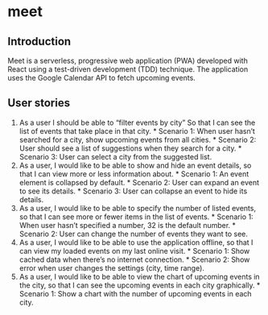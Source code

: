# meet

## Introduction
Meet is a serverless, progressive web application (PWA) developed with React using a test-driven development (TDD) technique. The application uses the Google Calendar API to fetch upcoming events.

## User stories

  1.  As a user I should be able to “filter events by city” So that I can see the list of events that take place in that city.
    * Scenario 1: When user hasn’t searched for a city, show upcoming events from all cities.
    * Scenario 2: User should see a list of suggestions when they search for a city.
    * Scenario 3: User can select a city from the suggested list.
  2.  As a user, I would like to be able to show and hide an event details, so that I can view more or less information about.
    * Scenario 1: An event element is collapsed by default.
    * Scenario 2: User can expand an event to see its details.
    * Scenario 3: User can collapse an event to hide its details. 
  3.  As a user, I would like to be able to specify the number of listed events, so that I can see more or fewer items in the list of events.
    * Scenario 1: When user hasn’t specified a number, 32 is the default number.
    * Scenario 2: User can change the number of events they want to see.
  4.  As a user, I would like to be able to use the application offline, so that I can view my loaded events on my last online visit.
    * Scenario 1: Show cached data when there’s no internet connection.
    * Scenario 2: Show error when user changes the settings (city, time range).
  5.  As a user, I would like to be able to view the chart of upcoming events in the city, so that I can see the upcoming events in each city graphically.
    * Scenario 1: Show a chart with the number of upcoming events in each city.
